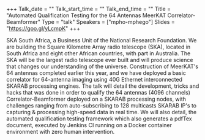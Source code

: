 +++
Talk_date = ""
Talk_start_time = ""
Talk_end_time = ""
Title = "Automated Qualification Testing for the 64 Antennas MeerKAT Correlator-Beamformer"
Type = "talk"
Speakers = ["mpho-mphego"]
Slides = "https://goo.gl/yLcmpK"
+++

SKA South Africa, a Business Unit of the National Research Foundation. We are building the Square Kilometre Array radio telescope (SKA), located in South Africa and eight other African countries, with part in Australia. The SKA will be the largest radio telescope ever built and will produce science that changes our understanding of the universe. Construction of MeerKAT's 64 antennas completed earlier this year, and we have deployed a basic correlator for 64-antenna imaging using 40G Ethernet interconnected SKARAB processing engines. The talk will detail the development, tricks and hacks that was done in order to qualify the 64 antennas (4096 channels) Correlator-Beamformer deployed on a SKARAB processing nodes, with challenges ranging from auto-subscribing to 128 multicasts SKARAB IP's to capturing & processing high-speed data in real time. We will also detail, the automated qualification testing framework which also generates a pdfTex document, executed by Jenkins CI running on a Docker container environment with zero human intervention.
